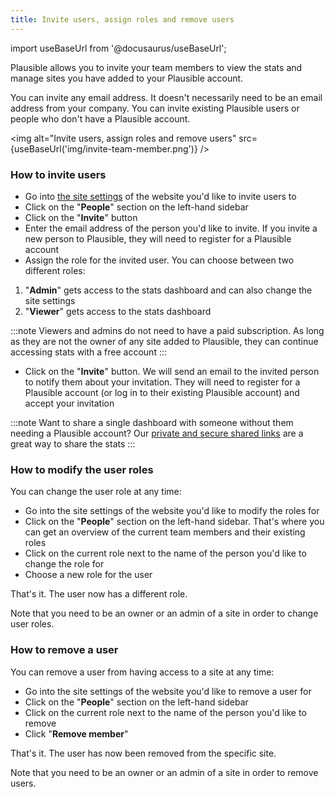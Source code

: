 ```yaml
---
title: Invite users, assign roles and remove users
---
```


import useBaseUrl from '@docusaurus/useBaseUrl';

Plausible allows you to invite your team members to view the stats and manage sites you have added to your Plausible account.

You can invite any email address. It doesn't necessarily need to be an email address from your company. You can invite existing Plausible users or people who don't have a Plausible account. 

<img alt="Invite users, assign roles and remove users" src={useBaseUrl('img/invite-team-member.png')} />

### How to invite users

* Go into [the site settings](website-settings.md) of the website you'd like to invite users to
* Click on the "**People**" section on the left-hand sidebar
* Click on the "**Invite**" button
* Enter the email address of the person you'd like to invite. If you invite a new person to Plausible, they will need to register for a Plausible account
* Assign the role for the invited user. You can choose between two different roles:

1. "**Admin**" gets access to the stats dashboard and can also change the site settings
2. "**Viewer**" gets access to the stats dashboard

:::note
Viewers and admins do not need to have a paid subscription. As long as they are not the owner of any site added to Plausible, they can continue accessing stats with a free account
:::

* Click on the "**Invite**" button. We will send an email to the invited person to notify them about your invitation. They will need to register for a Plausible account (or log in to their existing Plausible account) and accept your invitation

:::note
Want to share a single dashboard with someone without them needing a Plausible account? Our [private and secure shared links](shared-links.md) are a great way to share the stats
:::

### How to modify the user roles

You can change the user role at any time:

* Go into the site settings of the website you'd like to modify the roles for
* Click on the "**People**" section on the left-hand sidebar. That's where you can get an overview of the current team members and their existing roles
* Click on the current role next to the name of the person you'd like to change the role for
* Choose a new role for the user

That's it. The user now has a different role.

Note that you need to be an owner or an admin of a site in order to change user roles.

### How to remove a user

You can remove a user from having access to a site at any time:

* Go into the site settings of the website you'd like to remove a user for
* Click on the "**People**" section on the left-hand sidebar
* Click on the current role next to the name of the person you'd like to remove
* Click "**Remove member**" 

That's it. The user has now been removed from the specific site.

Note that you need to be an owner or an admin of a site in order to remove users. 
